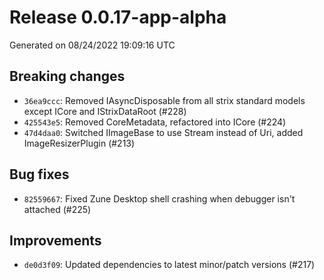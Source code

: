 # Release 0.0.17-app-alpha


Generated on 08/24/2022 19:09:16 UTC

## Breaking changes
 - `36ea9ccc`:  Removed IAsyncDisposable from all strix standard models except ICore and IStrixDataRoot (#228)
 - `425543e5`:  Removed CoreMetadata, refactored into ICore (#224)
 - `47d4daa0`:  Switched IImageBase to use Stream instead of Uri, added ImageResizerPlugin (#213)
## Bug fixes
 - `82559667`:  Fixed Zune Desktop shell crashing when debugger isn't attached (#225)
## Improvements
 - `de0d3f09`:  Updated dependencies to latest minor/patch versions (#217)
